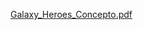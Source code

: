 [Galaxy_Heroes_Concepto.pdf](https://github.com/user-attachments/files/21161127/Galaxy_Heroes_Concepto.pdf)
